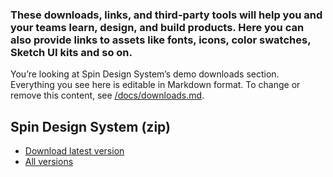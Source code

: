### These downloads, links, and third-party tools will help you and your teams learn, design, and build products. Here you can also provide links to assets like fonts, icons, color swatches, Sketch UI kits and so&nbsp;on.

You’re looking at Spin Design System’s demo downloads section. Everything you see here is editable in Markdown format. To change or remove this content, see [/docs/downloads.md](https://github.com/viljamis/vue-design-system/blob/master/docs/downloads.md).

## Spin Design System (zip)

- [Download latest version](https://github.com/viljamis/vue-design-system/archive/master.zip)
- [All versions](https://github.com/viljamis/vue-design-system/releases)
